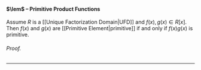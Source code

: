#### $\lem$ – Primitive Product Functions 
Assume $R$ is a [[Unique Factorization Domain|UFD]] and $f(x), g(x) \in R[x]$. Then $f(x)$ and $g(x)$ are [[Primitive Element|primitive]] if and only if $f(x)g(x)$ is primitive.

###### *Proof.* 
***